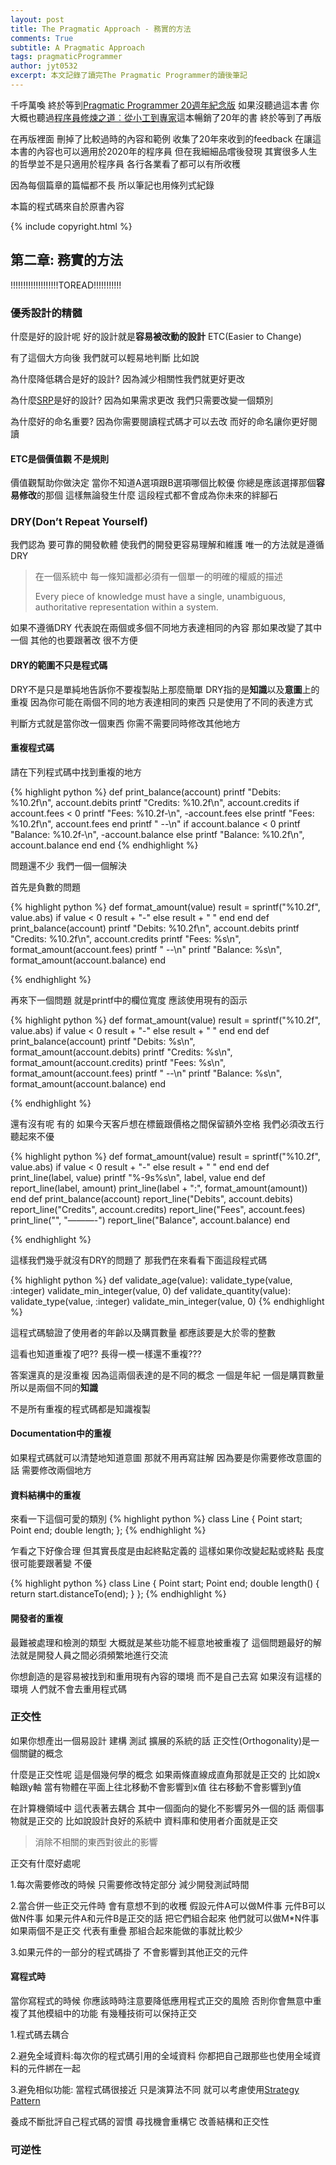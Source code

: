```yaml
---
layout: post
title: The Pragmatic Approach - 務實的方法
comments: True 
subtitle: A Pragmatic Approach
tags: pragmaticProgrammer
author: jyt0532
excerpt: 本文記錄了讀完The Pragmatic Programmer的讀後筆記
---
```


千呼萬喚 終於等到[Pragmatic Programmer 20週年紀念版](http://books.gotop.com.tw/v_ACL057200) 如果沒聽過這本書 你大概也聽過[程序員修煉之道︰從小工到專家](https://www.books.com.tw/products/CN10279423)這本暢銷了20年的書 終於等到了再版 

在再版裡面 刪掉了比較過時的內容和範例 收集了20年來收到的feedback 在讓這本書的內容也可以適用於2020年的程序員 但在我細細品嚐後發現 其實很多人生的哲學並不是只適用於程序員 各行各業看了都可以有所收穫

因為每個篇章的篇幅都不長 所以筆記也用條列式紀錄

本篇的程式碼來自於原書內容

{% include copyright.html %}

## 第二章: 務實的方法


!!!!!!!!!!!!!!!!!!!TOREAD!!!!!!!!!!!

### 優秀設計的精髓

什麼是好的設計呢 好的設計就是**容易被改動的設計** ETC(Easier to Change)

有了這個大方向後 我們就可以輕易地判斷 比如說

為什麼降低耦合是好的設計? 因為減少相關性我們就更好更改

為什麼[SRP](/2020/03/18/srp/)是好的設計? 因為如果需求更改 我們只需要改變一個類別

為什麼好的命名重要? 因為你需要閱讀程式碼才可以去改 而好的命名讓你更好閱讀

#### ETC是個價值觀 不是規則

價值觀幫助你做決定 當你不知道A選項跟B選項哪個比較優 你總是應該選擇那個**容易修改**的那個 這樣無論發生什麼 這段程式都不會成為你未來的絆腳石


### DRY(Don’t Repeat Yourself)

我們認為 要可靠的開發軟體 使我們的開發更容易理解和維護 唯一的方法就是遵循DRY

> 在一個系統中 每一條知識都必須有一個單一的明確的權威的描述
>
> Every piece of knowledge must have a single, unambiguous, authoritative representation within a system. 

如果不遵循DRY 代表說在兩個或多個不同地方表達相同的內容 那如果改變了其中一個 其他的也要跟著改 很不方便

#### DRY的範圍不只是程式碼

DRY不是只是單純地告訴你不要複製貼上那麼簡單 DRY指的是**知識**以及**意圖**上的重複 因為你可能在兩個不同的地方表達相同的東西 只是使用了不同的表達方式

判斷方式就是當你改一個東西 你需不需要同時修改其他地方

#### 重複程式碼

請在下列程式碼中找到重複的地方

{% highlight python %}
def print_balance(account)
  printf "Debits: %10.2f\n", account.debits 
  printf "Credits: %10.2f\n", account.credits 
    if account.fees < 0
      printf "Fees: %10.2f-\n", -account.fees
    else
      printf "Fees: %10.2f\n", account.fees
    end
    printf "          --\n"
    if account.balance < 0
      printf "Balance: %10.2f-\n", -account.balance 
    else
      printf "Balance: %10.2f\n", account.balance 
    end
end
{% endhighlight %}

問題還不少 我們一個一個解決

首先是負數的問題

{% highlight python %}
def format_amount(value)
  result = sprintf("%10.2f", value.abs) 
  if value < 0
    result + "-" 
  else
    result + " " 
  end
end
def print_balance(account)
  printf "Debits: %10.2f\n", account.debits
  printf "Credits: %10.2f\n", account.credits
  printf "Fees: %s\n", format_amount(account.fees)
  printf "          --\n"
  printf "Balance: %s\n", format_amount(account.balance)
end

{% endhighlight %}

再來下一個問題 就是printf中的欄位寬度 應該使用現有的函示

{% highlight python %}
def format_amount(value)
  result = sprintf("%10.2f", value.abs) 
  if value < 0
    result + "-" 
  else
    result + " " 
  end
end
def print_balance(account)
  printf "Debits: %s\n", format_amount(account.debits)
  printf "Credits: %s\n", format_amount(account.credits)
  printf "Fees: %s\n", format_amount(account.fees)
  printf "          --\n"
  printf "Balance: %s\n", format_amount(account.balance)
end

{% endhighlight %}

還有沒有呢 有的 如果今天客戶想在標籤跟價格之間保留額外空格 我們必須改五行 聽起來不優

{% highlight python %}
def format_amount(value)
  result = sprintf("%10.2f", value.abs)
  if value < 0
    result + "-" 
  else
    result + " "
  end
end
def print_line(label, value) 
  printf "%-9s%s\n", label, value
end
def report_line(label, amount)
  print_line(label + ":", format_amount(amount))
end
def print_balance(account) 
  report_line("Debits", account.debits) 
  report_line("Credits", account.credits) 
  report_line("Fees", account.fees) 
  print_line("", "———-") 
  report_line("Balance", account.balance)
end

{% endhighlight %}

這樣我們幾乎就沒有DRY的問題了 那我們在來看看下面這段程式碼

{% highlight python %}
def validate_age(value): 
  validate_type(value, :integer) 
  validate_min_integer(value, 0)
def validate_quantity(value): 
  validate_type(value, :integer) 
  validate_min_integer(value, 0)
{% endhighlight %}

這程式碼驗證了使用者的年齡以及購買數量 都應該要是大於零的整數 

這看也知道重複了吧?? 長得一模一樣還不重複???

答案還真的是沒重複 因為這兩個表達的是不同的概念 一個是年紀 一個是購買數量 所以是兩個不同的**知識**

不是所有重複的程式碼都是知識複製

#### Documentation中的重複

如果程式碼就可以清楚地知道意圖 那就不用再寫註解 因為要是你需要修改意圖的話 需要修改兩個地方

#### 資料結構中的重複

來看一下這個可愛的類別
{% highlight python %}
class Line {
  Point start;
  Point end;
  double length;
};
{% endhighlight %}

乍看之下好像合理 但其實長度是由起終點定義的 這樣如果你改變起點或終點 長度很可能要跟著變 不優


{% highlight python %}
class Line {
  Point start;
  Point end;
  double length() { return start.distanceTo(end); }
};
{% endhighlight %}

#### 開發者的重複

最難被處理和檢測的類型 大概就是某些功能不經意地被重複了 這個問題最好的解法就是開發人員之間必須頻繁地進行交流

你想創造的是容易被找到和重用現有內容的環境 而不是自己去寫 如果沒有這樣的環境 人們就不會去重用程式碼


### 正交性

如果你想產出一個易設計 建構 測試 擴展的系統的話 正交性(Orthogonality)是一個關鍵的概念

什麼是正交性呢 這是個幾何學的概念 如果兩條直線成直角那就是正交的 比如說x軸跟y軸 當有物體在平面上往北移動不會影響到x值 往右移動不會影響到y值

在計算機領域中 這代表著去耦合 其中一個面向的變化不影響另外一個的話 兩個事物就是正交的 比如說設計良好的系統中 資料庫和使用者介面就是正交 

> 消除不相關的東西對彼此的影響

正交有什麼好處呢

1.每次需要修改的時候 只需要修改特定部分 減少開發測試時間

2.當合併一些正交元件時 會有意想不到的收穫 假設元件A可以做M件事 元件B可以做N件事 如果元件A和元件B是正交的話 把它們組合起來 他們就可以做M*N件事 如果兩個不是正交 代表有重疊 那組合起來能做的事就比較少

3.如果元件的一部分的程式碼掛了 不會影響到其他正交的元件

#### 寫程式時

當你寫程式的時候 你應該時時注意要降低應用程式正交的風險 否則你會無意中重複了其他模組中的功能 有幾種技術可以保持正交

1.程式碼去耦合

2.避免全域資料:每次你的程式碼引用的全域資料 你都把自己跟那些也使用全域資料的元件綁在一起

3.避免相似功能: 當程式碼很接近 只是演算法不同 就可以考慮使用[Strategy Pattern](/2017/04/07/strategy/)

養成不斷批評自己程式碼的習慣 尋找機會重構它 改善結構和正交性

### 可逆性
